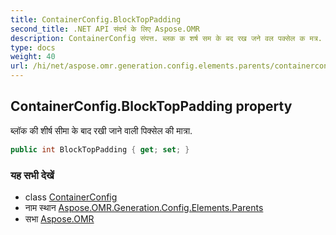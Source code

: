 ```yaml
---
title: ContainerConfig.BlockTopPadding
second_title: .NET API संदर्भ के लिए Aspose.OMR
description: ContainerConfig संपत्त. ब्लक क शर्ष सम के बद रख जने वल पक्सेल क मत्र.
type: docs
weight: 40
url: /hi/net/aspose.omr.generation.config.elements.parents/containerconfig/blocktoppadding/
---
```

## ContainerConfig.BlockTopPadding property

ब्लॉक की शीर्ष सीमा के बाद रखी जाने वाली पिक्सेल की मात्रा.

```csharp
public int BlockTopPadding { get; set; }
```

### यह सभी देखें

* class [ContainerConfig](../)
* नाम स्थान [Aspose.OMR.Generation.Config.Elements.Parents](../../containerconfig/)
* सभा [Aspose.OMR](../../../)


